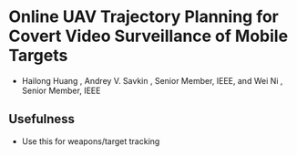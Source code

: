 # Online UAV Trajectory Planning for Covert Video Surveillance of Mobile Targets
- Hailong Huang , Andrey V. Savkin , Senior Member, IEEE, and Wei Ni , Senior Member, IEEE


## Usefulness
- Use this for weapons/target tracking